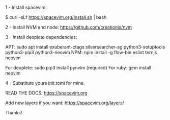 1 - Install spacevim: 

$ curl -sLf https://spacevim.org/install.sh | bash


2 - Install NVM and node: https://github.com/creationix/nvm


3 - Install deoplete dependencies:

APT: sudo apt install exuberant-ctags silversearcher-ag python3-setuptools python3-pip3 python3-neovim
NPM: npm install -g flow-bin eslint ternjs neovim

For deoplete: sudo pip3 install pynvim (required)
For ruby: gem install neovim

4 - Substitute yours init.toml for mine.


READ THE DOCS: https://spacevim.org

Add new layers if you want:
https://spacevim.org/layers/

Thanks!

